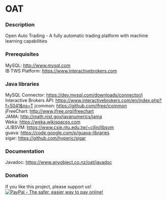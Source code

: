 # OAT
### Description
Open Auto Trading - A fully automatic trading platform with machine learning capabilities

### Prerequisites
MySQL: http://www.mysql.com  
IB TWS Platform: https://www.interactivebrokers.com

### Java libraries
MySQL Connector: https://dev.mysql.com/downloads/connector/j  
Interactive Brokers API: https://www.interactivebrokers.com/en/index.php?f=5041&ns=T
jcommon: https://github.com/jfree/jcommon  
jFreeChart: http://www.jfree.org/jfreechart  
JAMA: http://math.nist.gov/javanumerics/jama  
Weka: https://weka.wikispaces.com  
JLIBSVM: https://www.csie.ntu.edu.tw/~cjlin/libsvm  
guava: https://code.google.com/p/guava-libraries  
sigar: https://github.com/hyperic/sigar

### Documentation 
Javadoc: https://www.anyobject.co.nz/oat/javadoc

### Donation
If you like this project, please support us!  
<a href="https://www.paypal.com/cgi-bin/webscr?cmd=_donations&business=P5EB9ST7TBQ2U&lc=NZ&item_name=Open%20Auto%20Trading%20%28OAT%29&item_number=OAT&currency_code=USD&bn=PP%2dDonationsBF%3abtn_donateCC_LG%2egif%3aNonHosted"><img src="https://www.paypalobjects.com/en_US/i/btn/btn_donateCC_LG.gif"
border="0" name="submit" alt="PayPal - The safer, easier way to pay online!"/></a>
